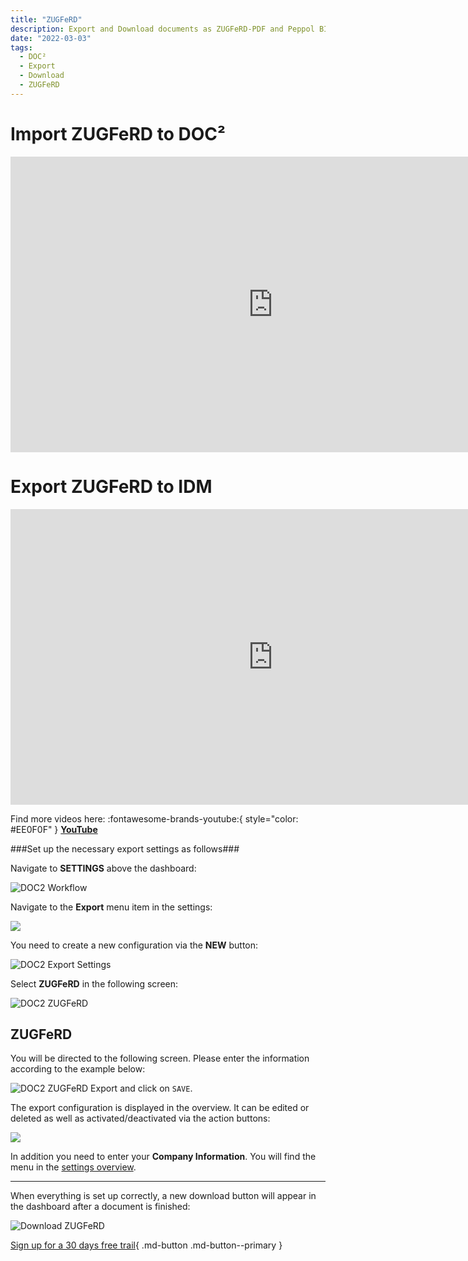 ```yaml
---
title: "ZUGFeRD"
description: Export and Download documents as ZUGFeRD-PDF and Peppol BIS Billing
date: "2022-03-03"
tags:
  - DOC²
  - Export
  - Download
  - ZUGFeRD
---
```




# Import ZUGFeRD to DOC²

<div class="video-container">
<iframe width="840" height="472.5" src="https://www.youtube-nocookie.com/embed/e9ekKDj0rMU" frameborder="0" allow="accelerometer; autoplay; clipboard-write; encrypted-media; gyroscope; picture-in-picture" allowfullscreen></iframe>
</div>


# Export ZUGFeRD to IDM

<div class="video-container">
<iframe width="840" height="472.5" src="https://www.youtube-nocookie.com/embed/JUzkgCYdBU4" frameborder="0" allow="accelerometer; autoplay; clipboard-write; encrypted-media; gyroscope; picture-in-picture" allowfullscreen></iframe>
</div>

Find more videos here: :fontawesome-brands-youtube:{ style="color: #EE0F0F" } [__YouTube__](https://www.youtube.com/channel/UC19DwHXz5nwU2KBdtNr734g)


###Set up the necessary export settings as follows###

Navigate to **SETTINGS** above the dashboard:

![DOC2 Workflow](/_images/doc2/ZUGFeRD/DOC2_Dashboard_Settings.png)

Navigate to the **Export** menu item in the settings:

![](/_images/doc2/ZUGFeRD/DOC2_Settings_Export.png)

You need to create a new configuration via the **NEW** button:

![DOC2 Export Settings](/_images/doc2/ZUGFeRD/DOC2_ExportSettings_new.png)

Select **ZUGFeRD** in the following screen:

![DOC2 ZUGFeRD](/_images/doc2/ZUGFeRD/DOC2_ExportSettings_SelectIntegration_Zugferd.png)

## **ZUGFeRD**

You will be directed to the following screen. Please enter the information according to the example below:

![DOC2 ZUGFeRD Export](/_images/doc2/ZUGFeRD/DOC2_ExportSettings_Zugferd.png)
and click on `SAVE`.


The export configuration is displayed in the overview. It can be edited or deleted as well as activated/deactivated via the action buttons:

![](/_images/doc2/ZUGFeRD/DOC2_ExportSettings_Zugferd_ON.png)

In addition you need to enter your **Company Information**. You will find the menu in the [settings overview](/doc2/company-information/).

* * *

When everything is set up correctly, a new download button will appear in the dashboard after a document is finished:

![Download ZUGFeRD](/_images/doc2/ZUGFeRD/DOC2_Download_ZugferdPDF.png)





[Sign up for a 30 days free trail](https://app.polydocs.io){ .md-button .md-button--primary }
